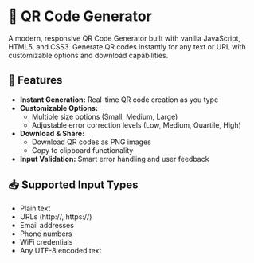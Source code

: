 # 📱 QR Code Generator
A modern, responsive QR Code Generator built with vanilla JavaScript, HTML5, and CSS3. Generate QR codes instantly for any text or URL with customizable options and download capabilities.


## 🚀 Features
- **Instant Generation:** Real-time QR code creation as you type
- **Customizable Options:**
    - Multiple size options (Small, Medium, Large)
    - Adjustable error correction levels (Low, Medium, Quartile, High)
- **Download & Share:**
    - Download QR codes as PNG images
    - Copy to clipboard functionality
- **Input Validation:** Smart error handling and user feedback

## 📥 Supported Input Types
- Plain text
- URLs (http://, https://)
- Email addresses
- Phone numbers
- WiFi credentials
- Any UTF-8 encoded text
